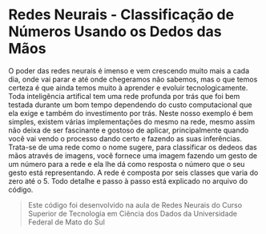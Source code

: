 # Redes Neurais - Classificação de Números Usando os Dedos das Mãos

O poder das redes neurais é imenso e vem crescendo muito mais a cada dia, onde vai parar e até onde chegeramos não sabemos, mas o que temos certeza é que ainda temos muito à aprender e evoluir tecnologicamente.
Toda inteligência artifical tem uma rede profunda por trás que foi bem testada durante um bom tempo dependendo do custo computacional que ela exige e também do investimento por trás.
Neste nosso exemplo é bem simples, existem várias implementações do mesmo na rede, mesmo assim não deixa de ser fascinante e gostoso de aplicar, principalmente quando você vai vendo o processo dando certo e fazendo as suas inferências.
Trata-se de uma rede como o nome sugere, para classificar os dedeos das mãos através de imagens, você fornece uma imagem fazendo um gesto de um número para a rede e ela lhe dá como resposta o número que o seu gesto está representando.
A rede é composta por seis classes que varia do zero até o 5. Todo detalhe e passo à passo está explicado no arquivo do código.

> Este código foi desenvolvido na aula de Redes Neurais do Curso Superior de Tecnologia em Ciência dos Dados da Universidade Federal de Mato do Sul
